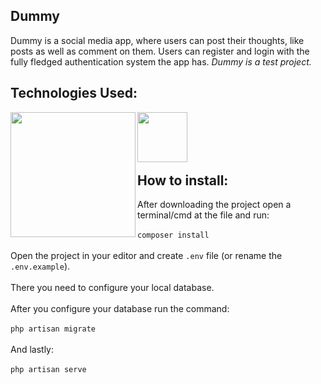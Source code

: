
## Dummy

Dummy is a social media app, where users can post their thoughts, like posts as well as comment on them. Users can register and login with the fully fledged authentication system the app has.
<i>Dummy is a test project.</i>

## Technologies Used:
<img align="left" src="https://raw.githubusercontent.com/laravel/art/master/logo-lockup/5%20SVG/2%20CMYK/1%20Full%20Color/laravel-logolockup-cmyk-red.svg" width="200">
<img align="left" src="https://github.com/websiddu/technology-icons/blob/master/app/icons/database/mysql.svg" width="80">
<br><br><br><br>

## How to install:
After downloading the project open a terminal/cmd at the file and run:<br><br>
```composer install```
<br><br>
Open the project in your editor and create ```.env``` file (or rename the ```.env.example```).
<br><br>
There you need to configure your local database.
<br><br>
After you configure your database run the command:<br><br>
```php artisan migrate```
<br><br>
And lastly:<br><br>
```php artisan serve```
